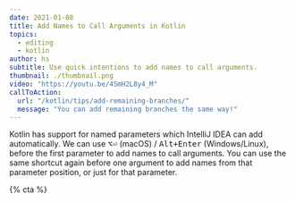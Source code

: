 ```yaml
---
date: 2021-01-08
title: Add Names to Call Arguments in Kotlin
topics:
  - editing
  - kotlin
author: hs
subtitle: Use quick intentions to add names to call arguments.
thumbnail: ./thumbnail.png
video: "https://youtu.be/4SmH2L8y4_M"
callToAction:
  url: "/kotlin/tips/add-remaining-branches/"
  message: "You can add remaining branches the same way!"
---
```


Kotlin has support for named parameters which IntelliJ IDEA can add automatically. We can use <kbd>⌥⏎</kbd> (macOS) / <kbd>Alt+Enter</kbd> (Windows/Linux), before the first parameter to add names to call arguments. You can use the same shortcut again before one argument to add names from that parameter position, or just for that parameter.

{% cta %}
